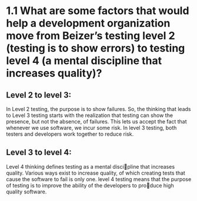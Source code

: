 #  1.1 What are some factors that would help a development organization move from Beizer’s testing level 2 (testing is to show errors) to testing level 4 (a mental discipline that increases quality)?

## Level 2 to level 3:
 In Level 2 testing, the purpose is to show failures. So, the thinking that leads to Level 3 testing starts with the realization that testing can show the presence, but not the absence, of failures. This lets us accept the fact that whenever we use software, we incur some risk.
 In level 3 testing, both testers and developers work together to reduce risk.
## Level 3 to level 4:
 Level 4 thinking defines testing as a mental discipline that increases quality. Various ways exist to increase quality, of which creating
tests that cause the software to fail is only one. 
  level 4 testing means that the purpose of testing is to improve the ability of the developers to produce high quality software. 
